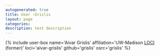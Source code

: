 ```yaml
---
autogenerated: true
title: User ›Grislis
layout: page
categories: 
description: test description
---
```


{% include user-box name='Aivar Grislis' affiliation='UW-Madison [LOCI](LOCI) (former)' loci='aivar-grislis' github='grislis' osrc='grislis' %}
